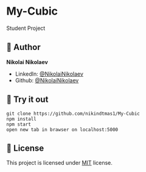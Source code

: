 # My-Cubic
Student Project

## 👨 Author

**Nikolai Nikolaev**

- LinkedIn: [@NikolaiNikolaev](https://www.linkedin.com/in/nikolay-nikolaev-4555631a7/)
- Github: [@NikolaiNikolaev](https://github.com/nikindtmas1)

## :eyes: Try it out

```
git clone https://github.com/nikindtmas1/My-Cubic
npm install
npm start
open new tab in brawser on localhost:5000
```

## :pencil: License

This project is licensed under [MIT](https://opensource.org/licenses/MIT) license.
